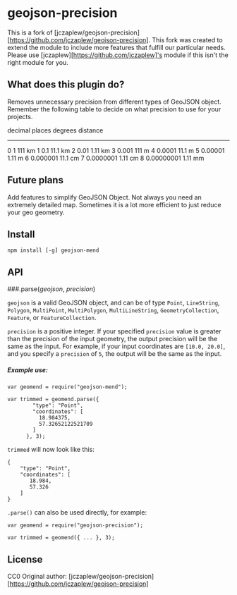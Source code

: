 # geojson-precision
This is a fork of [jczaplew/geojson-precision][https://github.com/jczaplew/geojson-precision]. This fork was created to extend the module to include more features that fulfill our particular needs. Please use [jczaplew][https://github.com/jczaplew]'s module if this isn't the right module for you. 


## What does this plugin do?
Removes unnecessary precision from different types of GeoJSON object. Remember the following table to decide on what precision to use for your projects.

decimal
places   degrees          distance
-------  -------          --------
0        1                111  km
1        0.1              11.1 km
2        0.01             1.11 km
3        0.001            111  m
4        0.0001           11.1 m
5        0.00001          1.11 m
6        0.000001         11.1 cm
7        0.0000001        1.11 cm
8        0.00000001       1.11 mm


## Future plans
Add features to simplify GeoJSON Object. Not always you need an extremely detailed map. Sometimes it is a lot more efficient to just reduce your geo geometry.


## Install
````
npm install [-g] geojson-mend
````


## API


###.parse(*geojson*, *precision*)

````geojson```` is a valid GeoJSON object, and can be of type ````Point````, ````LineString````, ````Polygon````, ````MultiPoint````, ````MultiPolygon````, ````MultiLineString````, ````GeometryCollection````, ````Feature````, or ````FeatureCollection````.

````precision```` is a positive integer. If your specified ````precision```` value is greater than the precision of the input geometry, the output precision will be the same as the input. For example, if your input coordinates are ````[10.0, 20.0]````, and you specify a ````precision```` of ````5````, the output will be the same as the input. 

 
##### Example use:

````
var geomend = require("geojson-mend");

var trimmed = geomend.parse({
        "type": "Point",
        "coordinates": [
          18.984375,
          57.32652122521709
        ]
      }, 3);

````

````trimmed```` will now look like this:

````
{
    "type": "Point",
    "coordinates": [
       18.984,
       57.326
    ]
}
````

 ````.parse()```` can also be used directly, for example:
 
 ````
var geomend = require("geojson-precision");

var trimmed = geomend({ ... }, 3);

````


## License
CC0
Original author: [jczaplew/geojson-precision][https://github.com/jczaplew/geojson-precision]